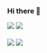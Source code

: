 ### Hi there 👋


![](https://visitor-badge.glitch.me/badge?page_id=aparij)
![](https://img.shields.io/github/followers/aparij)


<p>
  <img align="middle" src="https://github-readme-stats.vercel.app/api?username=aparij&count_private=true&theme=buefy&show_icons=true" />
  <img align="middle" src="https://github-readme-stats.vercel.app/api/top-langs/?username=aparij&hide=gnuplot,html&theme=buefy&show_icons=true" />
</p>

